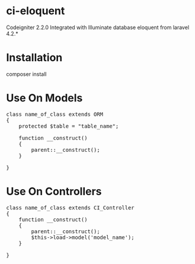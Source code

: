 ci-eloquent
===========

Codeigniter 2.2.0 Integrated with Illuminate database eloquent from laravel 4.2.*




Installation
=============
composer install



Use On Models
=============
<pre class="brush: php">
class name_of_class extends ORM
{
    protected $table = "table_name";
	
    function __construct()
	{
        parent::__construct();
    }
	
}
</pre>




Use On Controllers
==================
<pre class="brush: php">
class name_of_class extends CI_Controller
{
    function __construct()
	{
        parent::__construct();
		$this->load->model('model_name');
    }
	
}
</pre>
